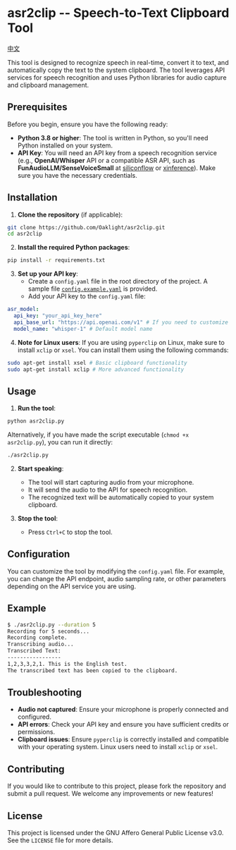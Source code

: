 # asr2clip -- Speech-to-Text Clipboard Tool

[中文](README.md)

This tool is designed to recognize speech in real-time, convert it to text, and automatically copy the text to the system clipboard. The tool leverages API services for speech recognition and uses Python libraries for audio capture and clipboard management.

## Prerequisites

Before you begin, ensure you have the following ready:

- **Python 3.8 or higher**: The tool is written in Python, so you'll need Python installed on your system.
- **API Key**: You will need an API key from a speech recognition service (e.g., **OpenAI/Whisper** API or a compatible ASR API, such as **FunAudioLLM/SenseVoiceSmall** at [siliconflow](https://siliconflow.cn/) or [xinference](https://inference.readthedocs.io/en/latest/)). Make sure you have the necessary credentials.

## Installation

1. **Clone the repository** (if applicable):

```bash
git clone https://github.com/Oaklight/asr2clip.git
cd asr2clip
```

2. **Install the required Python packages**:

```bash
pip install -r requirements.txt
```

3. **Set up your API key**:
   - Create a `config.yaml` file in the root directory of the project. A sample file [`config.example.yaml`](config.example.yaml) is provided.
   - Add your API key to the `config.yaml` file:

```yaml
asr_model:
  api_key: "your_api_key_here"
  api_base_url: "https://api.openai.com/v1" # If you need to customize the API URL
  model_name: "whisper-1" # Default model name
```

4. **Note for Linux users**:
If you are using `pyperclip` on Linux, make sure to install `xclip` or `xsel`. You can install them using the following commands:

```bash
sudo apt-get install xsel # Basic clipboard functionality
sudo apt-get install xclip # More advanced functionality
```

## Usage

1. **Run the tool**:

```bash
python asr2clip.py
```

Alternatively, if you have made the script executable (`chmod +x asr2clip.py`), you can run it directly:

```bash
./asr2clip.py
```

2. **Start speaking**:
   - The tool will start capturing audio from your microphone.
   - It will send the audio to the API for speech recognition.
   - The recognized text will be automatically copied to your system clipboard.

3. **Stop the tool**:
   - Press `Ctrl+C` to stop the tool.

## Configuration

You can customize the tool by modifying the `config.yaml` file. For example, you can change the API endpoint, audio sampling rate, or other parameters depending on the API service you are using.

## Example

```bash
$ ./asr2clip.py --duration 5
Recording for 5 seconds...
Recording complete.
Transcribing audio...
Transcribed Text:
-----------------
1,2,3,3,2,1. This is the English test.
The transcribed text has been copied to the clipboard.
```

## Troubleshooting

- **Audio not captured**: Ensure your microphone is properly connected and configured.
- **API errors**: Check your API key and ensure you have sufficient credits or permissions.
- **Clipboard issues**: Ensure `pyperclip` is correctly installed and compatible with your operating system. Linux users need to install `xclip` or `xsel`.

## Contributing

If you would like to contribute to this project, please fork the repository and submit a pull request. We welcome any improvements or new features!

## License

This project is licensed under the GNU Affero General Public License v3.0. See the `LICENSE` file for more details.